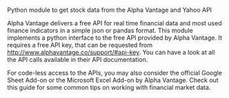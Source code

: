 Python module to get stock data from the Alpha Vantage and Yahoo API

Alpha Vantage delivers a free API for real time financial data and most used finance indicators in a simple json or pandas format. This module implements a python interface to the free API provided by Alpha Vantage. It requires a free API key, that can be requested from http://www.alphavantage.co/support/#api-key. You can have a look at all the API calls available in their API documentation.

For code-less access to the APIs, you may also consider the official Google Sheet Add-on or the Microsoft Excel Add-on by Alpha Vantage. Check out this guide for some common tips on working with financial market data.
